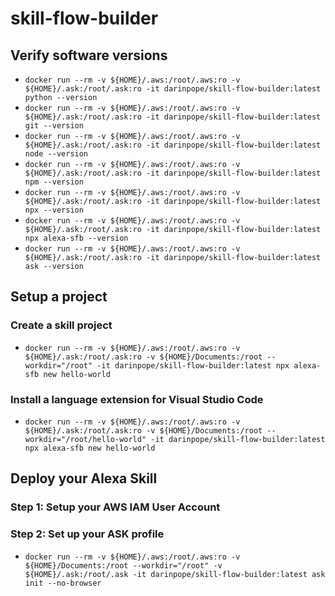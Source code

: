 # skill-flow-builder

## Verify software versions
* `docker run --rm -v ${HOME}/.aws:/root/.aws:ro -v ${HOME}/.ask:/root/.ask:ro -it darinpope/skill-flow-builder:latest python --version`
* `docker run --rm -v ${HOME}/.aws:/root/.aws:ro -v ${HOME}/.ask:/root/.ask:ro -it darinpope/skill-flow-builder:latest git --version`
* `docker run --rm -v ${HOME}/.aws:/root/.aws:ro -v ${HOME}/.ask:/root/.ask:ro -it darinpope/skill-flow-builder:latest node --version`
* `docker run --rm -v ${HOME}/.aws:/root/.aws:ro -v ${HOME}/.ask:/root/.ask:ro -it darinpope/skill-flow-builder:latest npm --version`
* `docker run --rm -v ${HOME}/.aws:/root/.aws:ro -v ${HOME}/.ask:/root/.ask:ro -it darinpope/skill-flow-builder:latest npx --version`
* `docker run --rm -v ${HOME}/.aws:/root/.aws:ro -v ${HOME}/.ask:/root/.ask:ro -it darinpope/skill-flow-builder:latest npx alexa-sfb --version`
* `docker run --rm -v ${HOME}/.aws:/root/.aws:ro -v ${HOME}/.ask:/root/.ask:ro -it darinpope/skill-flow-builder:latest ask --version`

## Setup a project

### Create a skill project

* `docker run --rm -v ${HOME}/.aws:/root/.aws:ro -v ${HOME}/.ask:/root/.ask:ro -v ${HOME}/Documents:/root --workdir="/root" -it darinpope/skill-flow-builder:latest npx alexa-sfb new hello-world`

### Install a language extension for Visual Studio Code

* `docker run --rm -v ${HOME}/.aws:/root/.aws:ro -v ${HOME}/.ask:/root/.ask:ro -v ${HOME}/Documents:/root --workdir="/root/hello-world" -it darinpope/skill-flow-builder:latest npx alexa-sfb new hello-world`

## Deploy your Alexa Skill

### Step 1: Setup your AWS IAM User Account



### Step 2: Set up your ASK profile 

* `docker run --rm -v ${HOME}/.aws:/root/.aws:ro -v ${HOME}/Documents:/root --workdir="/root" -v ${HOME}/.ask:/root/.ask -it darinpope/skill-flow-builder:latest ask init --no-browser`